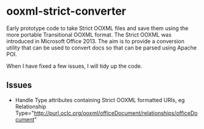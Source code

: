 # ooxml-strict-converter
Early prototype code to take Strict OOXML files and save them using the more portable Transitional OOXML format. The Strict OOXML was introduced in Microsoft Office 2013. The aim is to provide a conversion utility that can be used to convert docs so that can be parsed using Apache POI.

When I have fixed a few issues, I will tidy up the code.

## Issues
* Handle Type attributes containing Strict OOXML formatted URIs, eg Relationship Type="http://purl.oclc.org/ooxml/officeDocument/relationships/officeDocument"
